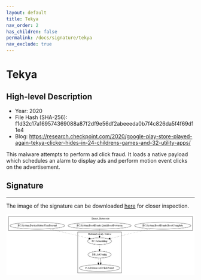 ```yaml
---
layout: default
title: Tekya
nav_order: 2
has_children: false
permalink: /docs/signature/tekya
nav_exclude: true
---
```


# Tekya

## High-level Description

* Year: 2020
* File Hash (SHA-256): f1d32c17a169574369088a87f2df9e56df2abeeeda0b7f4c826da5f4f69d11e4
* Blog: https://research.checkpoint.com/2020/google-play-store-played-again-tekya-clicker-hides-in-24-childrens-games-and-32-utility-apps/

This malware attempts to perform ad click fraud. It loads a native payload which schedules an alarm to display ads and perform motion event clicks on the advertisement.

## Signature
---

The image of the signature can be downloaded [here](../../img/signatures/Tekya.png) for closer inspection.

![](../../img/signatures/Tekya.png)